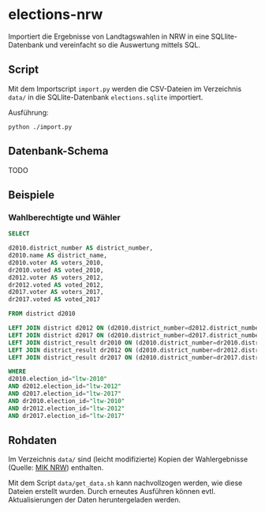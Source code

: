 # elections-nrw

Importiert die Ergebnisse von Landtagswahlen in NRW in eine SQLlite-Datenbank und vereinfacht so die Auswertung mittels SQL.

## Script

Mit dem Importscript `import.py` werden die CSV-Dateien im Verzeichnis `data/` in die SQLlite-Datenbank `elections.sqlite` importiert.

Ausführung:

```nohighlight
python ./import.py
```

## Datenbank-Schema

TODO

## Beispiele

### Wahlberechtigte und Wähler

```sql
SELECT

d2010.district_number AS district_number,
d2010.name AS district_name,
d2010.voter AS voters_2010,
dr2010.voted AS voted_2010,
d2012.voter AS voters_2012,
dr2012.voted AS voted_2012,
d2017.voter AS voters_2017,
dr2017.voted AS voted_2017

FROM district d2010

LEFT JOIN district d2012 ON (d2010.district_number=d2012.district_number)
LEFT JOIN district d2017 ON (d2010.district_number=d2017.district_number)
LEFT JOIN district_result dr2010 ON (d2010.district_number=dr2010.district_number)
LEFT JOIN district_result dr2012 ON (d2010.district_number=dr2012.district_number)
LEFT JOIN district_result dr2017 ON (d2010.district_number=dr2017.district_number)

WHERE
d2010.election_id="ltw-2010"
AND d2012.election_id="ltw-2012"
AND d2017.election_id="ltw-2017"
AND dr2010.election_id="ltw-2010"
AND dr2012.election_id="ltw-2012"
AND dr2017.election_id="ltw-2017"
```

## Rohdaten

Im Verzeichnis `data/` sind (leicht modifizierte) Kopien der Wahlergebnisse (Quelle: [MIK NRW](https://www.wahlergebnisse.nrw.de/)) enthalten.

Mit dem Script `data/get_data.sh` kann nachvollzogen werden, wie diese Dateien erstellt wurden. Durch erneutes Ausführen können evtl. Aktualisierungen der Daten heruntergeladen werden.
